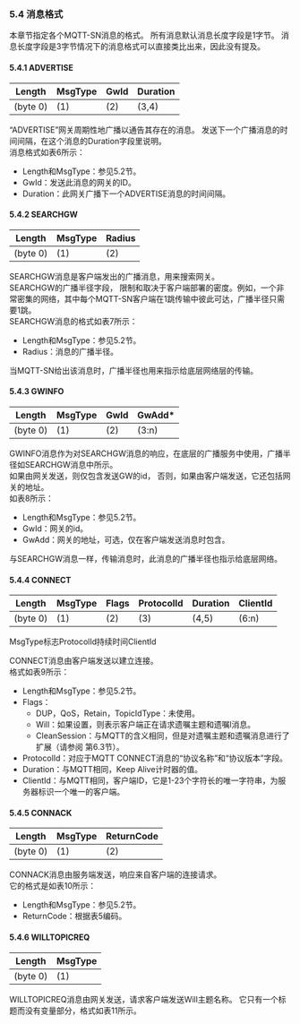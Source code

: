 ### 5.4  消息格式
本章节指定各个MQTT-SN消息的格式。 所有消息默认消息长度字段是1字节。 消息长度字段是3字节情况下的消息格式可以直接类比出来，因此没有提及。   

#### 5.4.1 ADVERTISE
Length | MsgType | GwId | Duration
--- | --- | --- | ---
(byte 0) | (1) | (2) | (3,4)

“ADVERTISE”网关周期性地广播以通告其存在的消息。 发送下一个广播消息的时间间隔，在这个消息的Duration字段里说明。  
消息格式如表6所示：
- Length和MsgType：参见5.2节。
- GwId：发送此消息的网关的ID。
- Duration：此网关广播下一个ADVERTISE消息的时间间隔。

#### 5.4.2 SEARCHGW
Length | MsgType | Radius
--- | --- | --- 
(byte 0) | (1) | (2) 

SEARCHGW消息是客户端发出的广播消息，用来搜索网关。   
SEARCHGW的广播半径字段，
限制和取决于客户端部署的密度。例如，一个非常密集的网络，其中每个MQTT-SN客户端在1跳传输中彼此可达，广播半径只需要1跳。  
SEARCHGW消息的格式如表7所示：
- Length和MsgType：参见5.2节。
- Radius：消息的广播半径。

当MQTT-SN给出该消息时，广播半径也用来指示给底层网络层的传输。

#### 5.4.3 GWINFO
Length | MsgType | GwId | GwAdd*
--- | --- | --- | ---
(byte 0) | (1) | (2) | (3:n)

GWINFO消息作为对SEARCHGW消息的响应，在底层的广播服务中使用，广播半径如SEARCHGW消息中所示。  
如果由网关发送，则仅包含发送GW的id， 否则，如果由客户端发送，它还包括网关的地址。  
如表8所示：  
- Length和MsgType：参见5.2节。
- GwId：网关的id。
- GwAdd：网关的地址，可选，仅在客户端发送消息时包含。  

与SEARCHGW消息一样，传输消息时，此消息的广播半径也指示给底层网络。  

#### 5.4.4 CONNECT
Length | MsgType | Flags | ProtocolId | Duration | ClientId
--- | --- | --- | --- | --- | --- 
(byte 0) | (1) | (2) | (3) | (4,5) | (6:n) 
MsgType标志ProtocolId持续时间ClientId

CONNECT消息由客户端发送以建立连接。   
格式如表9所示：
- Length和MsgType：参见5.2节。
- Flags：
  - DUP，QoS，Retain，TopicIdType：未使用。
  - Will：如果设置，则表示客户端正在请求遗嘱主题和遗嘱l消息。  
  - CleanSession：与MQTT的含义相同，但是对遗嘱主题和遗嘱消息进行了扩展（请参阅
第6.3节）。
- ProtocolId：对应于MQTT CONNECT消息的“协议名称”和“协议版本”字段。
- Duration：与MQTT相同，Keep Alive计时器的值。
- ClientId：与MQTT相同，客户端ID，它是1-23个字符长的唯一字符串，为服务器标识一个唯一的客户端。

#### 5.4.5 CONNACK
Length | MsgType | ReturnCode
--- | --- | --- 
(byte 0) | (1) | (2) 

CONNACK消息由服务端发送，响应来自客户端的连接请求。  
它的格式是如表10所示：
- Length和MsgType：参见5.2节。
- ReturnCode：根据表5编码。

#### 5.4.6 WILLTOPICREQ
Length | MsgType 
--- | --- 
(byte 0) | (1) 

WILLTOPICREQ消息由网关发送，请求客户端发送Will主题名称。
它只有一个标题而没有变量部分，格式如表11所示。  

